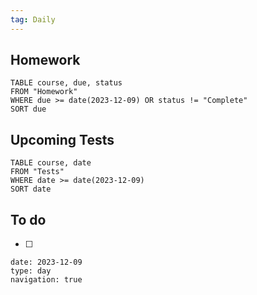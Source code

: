 ```yaml
---
tag: Daily
---
```

## Homework
```dataview
TABLE course, due, status
FROM "Homework" 
WHERE due >= date(2023-12-09) OR status != "Complete"
SORT due
```
## Upcoming Tests
```dataview
TABLE course, date
FROM "Tests" 
WHERE date >= date(2023-12-09)
SORT date
```
## To do
- [ ] 

```gEvent
date: 2023-12-09
type: day
navigation: true
```